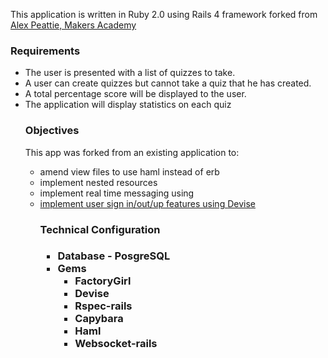 This application is written in Ruby 2.0 using Rails 4 framework forked from <a href="https://github.com/alexmakers">Alex Peattie, Makers Academy</a>

<h3>Requirements</h3>
<ul>
<li>The user is presented with a list of quizzes to take.</li> 
<li>A user can create quizzes but cannot take a quiz that he has created.</li> 
<li>A total percentage score will be displayed to the user.</li> 
<li> The application will display statistics on each quiz</li> 
<h3>Objectives</h3>
This app was forked from an existing application to:
<ul>
<li>amend view files to use haml instead of erb</li>
<li>implement nested resources</li>
<li>implement real time messaging using <a href="https://github.com/websocket-rails/websocket-rails/wiki/Installation-and-Setup"Websocket-rails</a></li>
<li>implement user sign in/out/up features using <a href="https://github.com/plataformatec/devise">Devise</a></li>
<h3>Technical Configuration<h3>
<ul>
<li>Database - PosgreSQL</li>
<li>Gems
  <ul>
  <li>FactoryGirl</li>
  <li>Devise</li>
  <li>Rspec-rails</li>
  <li>Capybara</li>
  <li>Haml</li>
  <li>Websocket-rails</li>
  </ul>
  </li>
</ul>

